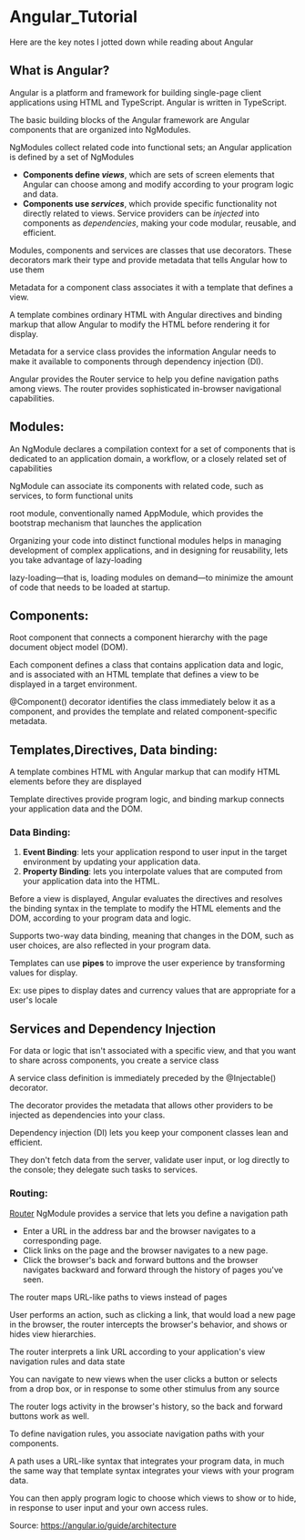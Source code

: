 # Angular_Tutorial

Here are the key notes I jotted down while reading about Angular

## What is Angular?

Angular is a platform and framework for building single-page client applications using HTML and TypeScript. Angular is written in TypeScript.

The basic building blocks of the Angular framework are Angular components that are organized into NgModules.

NgModules collect related code into functional sets; an Angular application is defined by a set of NgModules

- **Components define *views***, which are sets of screen elements that Angular can choose among and modify according to your program logic and data.
- **Components use *services***, which provide specific functionality not directly related to views. Service providers can be *injected* into components as *dependencies*, making your code modular, reusable, and efficient.

Modules, components and services are classes that use decorators. These decorators mark their type and provide metadata that tells Angular how to use them

Metadata for a component class associates it with a template that defines a view. 

A template combines ordinary HTML with Angular directives and binding markup that allow Angular to modify the HTML before rendering it for display.

Metadata for a service class provides the information Angular needs to make it available to components through dependency injection (DI).

Angular provides the Router service to help you define navigation paths among views. The router provides sophisticated in-browser navigational capabilities.

## Modules:

An NgModule declares a compilation context for a set of components that is dedicated to an application domain, a workflow, or a closely related set of capabilities

NgModule can associate its components with related code, such as services, to form functional units

root module, conventionally named AppModule, which provides the bootstrap mechanism that launches the application

Organizing your code into distinct functional modules helps in managing development of complex applications, and in designing for reusability, lets you take advantage of lazy-loading

lazy-loading—that is, loading modules on demand—to minimize the amount of code that needs to be loaded at startup.

## Components:

Root component that connects a component hierarchy with the page document object model (DOM).

Each component defines a class that contains application data and logic, and is associated with an HTML template that defines a view to be displayed in a target environment.

@Component() decorator identifies the class immediately below it as a component, and provides the template and related component-specific metadata.

## Templates,Directives, Data binding:

A template combines HTML with Angular markup that can modify HTML elements before they are displayed

Template directives provide program logic, and binding markup connects your application data and the DOM.

### Data Binding:

1. **Event Binding**: lets your application respond to user input in the target environment by updating your application data.
2. **Property Binding**: lets you interpolate values that are computed from your application data into the HTML.

Before a view is displayed, Angular evaluates the directives and resolves the binding syntax in the template to modify the HTML elements and the DOM, according to your program data and logic.

Supports two-way data binding, meaning that changes in the DOM, such as user choices, are also reflected in your program data.

Templates can use **pipes** to improve the user experience by transforming values for display.

Ex: use pipes to display dates and currency values that are appropriate for a user's locale

## Services and Dependency Injection

For data or logic that isn't associated with a specific view, and that you want to share across components, you create a service class

A service class definition is immediately preceded by the @Injectable() decorator. 

The decorator provides the metadata that allows other providers to be injected as dependencies into your class.

Dependency injection (DI) lets you keep your component classes lean and efficient. 

They don't fetch data from the server, validate user input, or log directly to the console; they delegate such tasks to services.

### Routing:

[Router](https://angular.io/api/router/Router) NgModule provides a service that lets you define a navigation path

- Enter a URL in the address bar and the browser navigates to a corresponding page.
- Click links on the page and the browser navigates to a new page.
- Click the browser's back and forward buttons and the browser navigates backward and forward through the history of pages you've seen.

The router maps URL-like paths to views instead of pages

User performs an action, such as clicking a link, that would load a new page in the browser, the router intercepts the browser's behavior, and shows or hides view hierarchies.

The router interprets a link URL according to your application's view navigation rules and data state

You can navigate to new views when the user clicks a button or selects from a drop box, or in response to some other stimulus from any source

The router logs activity in the browser's history, so the back and forward buttons work as well.

To define navigation rules, you associate navigation paths with your components. 

A path uses a URL-like syntax that integrates your program data, in much the same way that template syntax integrates your views with your program data. 

You can then apply program logic to choose which views to show or to hide, in response to user input and your own access rules.


Source: https://angular.io/guide/architecture
